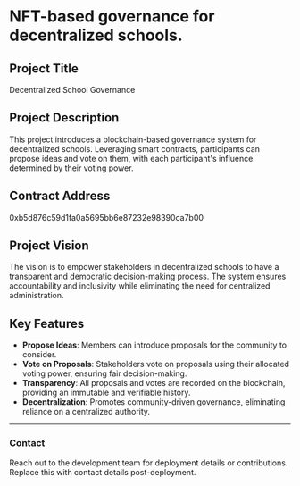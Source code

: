 # NFT-based governance for decentralized schools.

## Project Title
Decentralized School Governance

## Project Description
This project introduces a blockchain-based governance system for decentralized schools. Leveraging smart contracts, participants can propose ideas and vote on them, with each participant's influence determined by their voting power.

## Contract Address
0xb5d876c59d1fa0a5695bb6e87232e98390ca7b00

## Project Vision
The vision is to empower stakeholders in decentralized schools to have a transparent and democratic decision-making process. The system ensures accountability and inclusivity while eliminating the need for centralized administration.

## Key Features
- **Propose Ideas**: Members can introduce proposals for the community to consider.
- **Vote on Proposals**: Stakeholders vote on proposals using their allocated voting power, ensuring fair decision-making.
- **Transparency**: All proposals and votes are recorded on the blockchain, providing an immutable and verifiable history.
- **Decentralization**: Promotes community-driven governance, eliminating reliance on a centralized authority.

---
### Contact
Reach out to the development team for deployment details or contributions. Replace this with contact details post-deployment.
